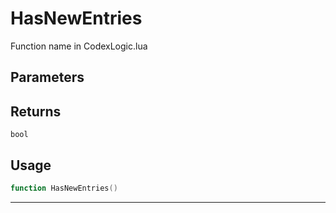 # HasNewEntries
Function name in CodexLogic.lua
## Parameters

## Returns
`bool`
## Usage
```lua
function HasNewEntries()
```
---
